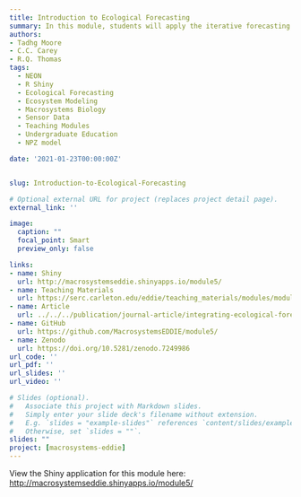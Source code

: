 ```yaml
---
title: Introduction to Ecological Forecasting
summary: In this module, students will apply the iterative forecasting cycle to develop an ecological forecast for a NEON site. This module will introduce students to the basic components of an ecological forecast; how a simple forecasting model is constructed; how changes to model inputs affect forecast uncertainty; and how productivity forecasts vary across ecoclimatic regions.
authors:
- Tadhg Moore
- C.C. Carey
- R.Q. Thomas
tags:
  - NEON
  - R Shiny
  - Ecological Forecasting
  - Ecosystem Modeling
  - Macrosystems Biology
  - Sensor Data
  - Teaching Modules
  - Undergraduate Education
  - NPZ model

date: '2021-01-23T00:00:00Z'


slug: Introduction-to-Ecological-Forecasting

# Optional external URL for project (replaces project detail page).
external_link: ''

image:
  caption: ""
  focal_point: Smart
  preview_only: false

links:
- name: Shiny
  url: http://macrosystemseddie.shinyapps.io/module5/
- name: Teaching Materials
  url: https://serc.carleton.edu/eddie/teaching_materials/modules/module5.html
- name: Article
  url: ../../../publication/journal-article/integrating-ecological-forecasting-into-undergraduate-ecology/
- name: GitHub
  url: https://github.com/MacrosystemsEDDIE/module5/
- name: Zenodo
  url: https://doi.org/10.5281/zenodo.7249986
url_code: ''
url_pdf: ''
url_slides: ''
url_video: ''

# Slides (optional).
#   Associate this project with Markdown slides.
#   Simply enter your slide deck's filename without extension.
#   E.g. `slides = "example-slides"` references `content/slides/example-slides.md`.
#   Otherwise, set `slides = ""`.
slides: ""
project: [macrosystems-eddie]
---
```


View the Shiny application for this module here: <http://macrosystemseddie.shinyapps.io/module5/>